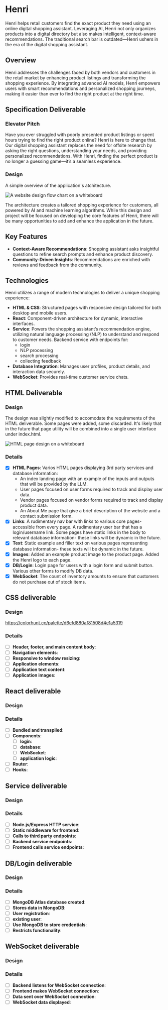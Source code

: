 # Henri

Henri helps retail customers find the exact product they need using an online digital shopping assistant. Leveraging AI, Henri not only organizes products into a digital directory but also makes intelligent, context-aware recommendations. The traditional search bar is outdated—Henri ushers in the era of the digital shopping assistant.

## Overview

Henri addresses the challenges faced by both vendors and customers in the retail market by enhancing product listings and transforming the shopping experience. By integrating advanced AI models, Henri empowers users with smart recommendations and personalized shopping journeys, making it easier than ever to find the right product at the right time.

## Specification Deliverable

### Elevator Pitch

Have you ever struggled with poorly presented product listings or spent hours trying to find the right product online? Henri is here to change that. Our digital shopping assistant replaces the need for offsite research by asking the right questions, understanding your needs, and providing personalized recommendations. With Henri, finding the perfect product is no longer a guessing game—it’s a seamless experience.

### Design
A simple overview of the application's atchitecture.

![A website design flow chart on a whiteboard](./Assets/Notes/2024-08-29_HenriApplicationDesign.jpg)

The architecture creates a tailored shopping experience for customers, all powered by AI and machine learning algorithms. While this design and project will be focused on developing the core features of Henri, there will be many opportunities to add and enhance the application in the future.

## Key Features

- **Context-Aware Recommendations**: Shopping assistant asks insightful questions to refine search prompts and enhance product discovery.
- **Community-Driven Insights**: Recommendations are enriched with reviews and feedback from the community.

## Technologies

Henri utilizes a range of modern technologies to deliver a unique shopping experience:

- **HTML & CSS**: Structured pages with responsive design tailored for both desktop and mobile users.
- **React**: Component-driven architecture for dynamic, interactive interfaces.
- **Service**: Powers the shopping assistant’s recommendation engine, utilizing natural language processing (NLP) to understand and respond to customer needs. Backend service with endpoints for:
    - login
    - NLP processing
    - search processing
    - collecting feedback
- **Database Integration**: Manages user profiles, product details, and interaction data securely.
- **WebSocket**: Provides real-time customer service chats.

## HTML Deliverable

### Design
The design was slightly modified to accomodate the requirements of the HTML deliverable. Some pages were added, some discarded. It's likely that in the future that page utility will be combined into a single user interface under index.html.

![HTML page design on a whiteboard](./Assets/Notes/2024-09-26_HenriHtmlDesign.jpg)

### Details

- [x] **HTML Pages**: Varios HTML pages displaying 3rd party services and database information:
    - An index landing page with an example of the inputs and outputs that will be provided by the LLM.
    - User pages focused on user forms required to track and display user data.
    - Vendor pages focused on vendor forms required to track and display product data.
    - An About Me page that give a brief description of the website and a contact submission form.
- [x] **Links**: A rudimentary nav bar with links to various core pages- accessible from every page. A rudimentary user bar that has a login/username link. Some pages have static links in the body to relevant database information- these links will be dynamic in the future.
- [x] **Text**: Static example and filler text on various pages representing database information- these texts will be dynamic in the future.
- [x] **Images**: Added an example product image to the product page. Added the Henri logo to each page.
- [x] **DB/Login**: Login page for users with a login form and submit button. Various other forms to modify DB data.
- [x] **WebSocket**: The count of inventory amounts to ensure that customers do not purchase out of stock items.

## CSS deliverable

### Design
https://colorhunt.co/palette/d6efd880af81508d4e1a5319

### Details

- [ ] **Header, footer, and main content body**:
- [ ] **Navigation elements**:
- [ ] **Responsive to window resizing**:
- [ ] **Application elements**:
- [ ] **Application text content**:
- [ ] **Application images**:

## React deliverable

### Design

### Details

- [ ] **Bundled and transpiled**:
- [ ] **Components**:
    - [ ] **login**:
    - [ ] **database**:
    - [ ] **WebSocket**:
    - [ ] **application logic**:
- [ ] **Router**:
- [ ] **Hooks**:

## Service deliverable

### Design

### Details

- [ ] **Node.js/Express HTTP service**:
- [ ] **Static middleware for frontend**:
- [ ] **Calls to third party endpoints**:
- [ ] **Backend service endpoints**:
- [ ] **Frontend calls service endpoints**:

## DB/Login deliverable

### Design

### Details

- [ ] **MongoDB Atlas database created**:
- [ ] **Stores data in MongoDB**:
- [ ] **User registration**:
- [ ] **existing user**:
- [ ] **Use MongoDB to store credentials**:
- [ ] **Restricts functionality**:

## WebSocket deliverable

### Design

### Details

- [ ] **Backend listens for WebSocket connection**:
- [ ] **Frontend makes WebSocket connection**:
- [ ] **Data sent over WebSocket connection**:
- [ ] **WebSocket data displayed**:
